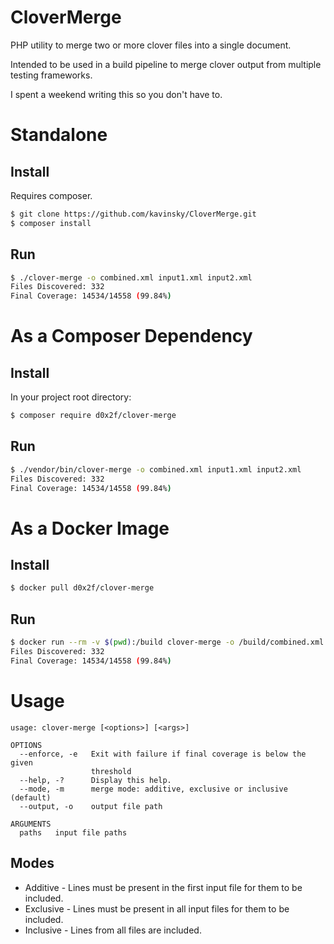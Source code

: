 # CloverMerge



PHP utility to merge two or more clover files into a single document.

Intended to be used in a build pipeline to merge clover output from multiple testing frameworks.

I spent a weekend writing this so you don't have to.

# Standalone

## Install

Requires composer.

```bash
$ git clone https://github.com/kavinsky/CloverMerge.git
$ composer install
```

## Run

```bash
$ ./clover-merge -o combined.xml input1.xml input2.xml
Files Discovered: 332
Final Coverage: 14534/14558 (99.84%)
```

# As a Composer Dependency

## Install

In your project root directory:

```bash
$ composer require d0x2f/clover-merge
```

## Run

```bash
$ ./vendor/bin/clover-merge -o combined.xml input1.xml input2.xml
Files Discovered: 332
Final Coverage: 14534/14558 (99.84%)
```

# As a Docker Image

## Install

```bash
$ docker pull d0x2f/clover-merge
```

## Run

```bash
$ docker run --rm -v $(pwd):/build clover-merge -o /build/combined.xml /build/input1.xml /build/input2.xml
Files Discovered: 332
Final Coverage: 14534/14558 (99.84%)
```

# Usage

```
usage: clover-merge [<options>] [<args>]

OPTIONS
  --enforce, -e   Exit with failure if final coverage is below the given
                  threshold
  --help, -?      Display this help.
  --mode, -m      merge mode: additive, exclusive or inclusive (default)
  --output, -o    output file path

ARGUMENTS
  paths   input file paths
```

## Modes

* Additive - Lines must be present in the first input file for them to be included.
* Exclusive - Lines must be present in all input files for them to be included.
* Inclusive - Lines from all files are included.
